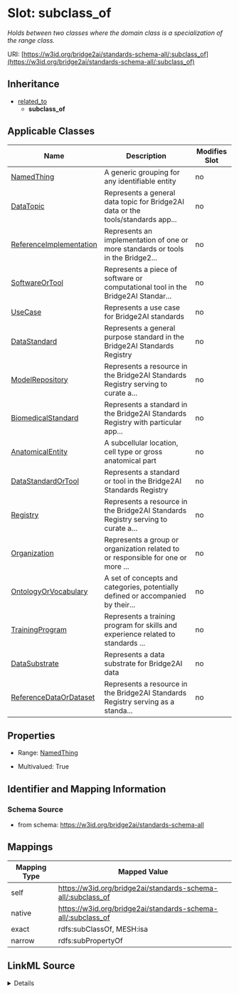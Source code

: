 

# Slot: subclass_of


_Holds between two classes where the domain class is a specialization of the range class._





URI: [https://w3id.org/bridge2ai/standards-schema-all/:subclass_of](https://w3id.org/bridge2ai/standards-schema-all/:subclass_of)




## Inheritance

* [related_to](related_to.md)
    * **subclass_of**






## Applicable Classes

| Name | Description | Modifies Slot |
| --- | --- | --- |
| [NamedThing](NamedThing.md) | A generic grouping for any identifiable entity |  no  |
| [DataTopic](DataTopic.md) | Represents a general data topic for Bridge2AI data or the tools/standards app... |  no  |
| [ReferenceImplementation](ReferenceImplementation.md) | Represents an implementation of one or more standards or tools in the Bridge2... |  no  |
| [SoftwareOrTool](SoftwareOrTool.md) | Represents a piece of software or computational tool in the Bridge2AI Standar... |  no  |
| [UseCase](UseCase.md) | Represents a use case for Bridge2AI standards |  no  |
| [DataStandard](DataStandard.md) | Represents a general purpose standard in the Bridge2AI Standards Registry |  no  |
| [ModelRepository](ModelRepository.md) | Represents a resource in the Bridge2AI Standards Registry serving to curate a... |  no  |
| [BiomedicalStandard](BiomedicalStandard.md) | Represents a standard in the Bridge2AI Standards Registry with particular app... |  no  |
| [AnatomicalEntity](AnatomicalEntity.md) | A subcellular location, cell type or gross anatomical part |  no  |
| [DataStandardOrTool](DataStandardOrTool.md) | Represents a standard or tool in the Bridge2AI Standards Registry |  no  |
| [Registry](Registry.md) | Represents a resource in the Bridge2AI Standards Registry serving to curate a... |  no  |
| [Organization](Organization.md) | Represents a group or organization related to or responsible for one or more ... |  no  |
| [OntologyOrVocabulary](OntologyOrVocabulary.md) | A set of concepts and categories, potentially defined or accompanied by their... |  no  |
| [TrainingProgram](TrainingProgram.md) | Represents a training program for skills and experience related to standards ... |  no  |
| [DataSubstrate](DataSubstrate.md) | Represents a data substrate for Bridge2AI data |  no  |
| [ReferenceDataOrDataset](ReferenceDataOrDataset.md) | Represents a resource in the Bridge2AI Standards Registry serving as a standa... |  no  |







## Properties

* Range: [NamedThing](NamedThing.md)

* Multivalued: True





## Identifier and Mapping Information







### Schema Source


* from schema: https://w3id.org/bridge2ai/standards-schema-all




## Mappings

| Mapping Type | Mapped Value |
| ---  | ---  |
| self | https://w3id.org/bridge2ai/standards-schema-all/:subclass_of |
| native | https://w3id.org/bridge2ai/standards-schema-all/:subclass_of |
| exact | rdfs:subClassOf, MESH:isa |
| narrow | rdfs:subPropertyOf |




## LinkML Source

<details>
```yaml
name: subclass_of
description: Holds between two classes where the domain class is a specialization
  of the range class.
from_schema: https://w3id.org/bridge2ai/standards-schema-all
exact_mappings:
- rdfs:subClassOf
- MESH:isa
narrow_mappings:
- rdfs:subPropertyOf
rank: 1000
is_a: related_to
domain: NamedThing
inherited: true
alias: subclass_of
domain_of:
- NamedThing
range: NamedThing
multivalued: true

```
</details>